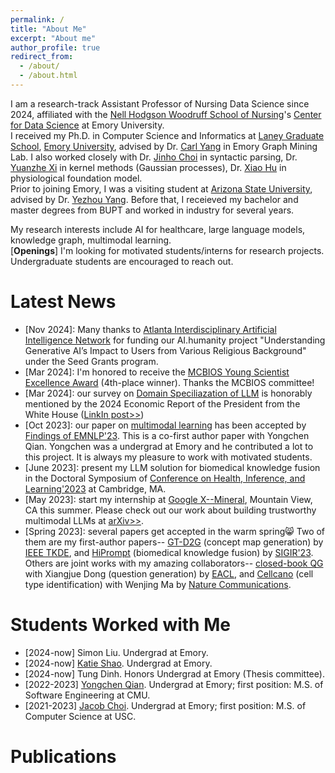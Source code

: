 ```yaml
---
permalink: /
title: "About Me"
excerpt: "About me"
author_profile: true
redirect_from: 
  - /about/
  - /about.html
---
```

I am a research-track Assistant Professor of Nursing Data Science since 2024, affiliated with the [Nell Hodgson Woodruff School of Nursing](https://www.nursing.emory.edu/)'s [Center for Data Science](https://www.nursing.emory.edu/initiatives/center-for-data-science) at Emory University.  
I received my Ph.D. in Computer Science and Informatics at [Laney Graduate School](http://www.graduateschool.emory.edu/), [Emory University](http://www.emory.edu/home/index.html), advised by Dr. [Carl Yang](http://www.cs.emory.edu/~jyang71/) in Emory Graph Mining Lab. I also worked closely with Dr. [Jinho Choi](http://www.mathcs.emory.edu/~choi/home.html) in syntactic parsing, Dr. [Yuanzhe Xi](https://www.math.emory.edu/~yxi26/) in kernel methods (Gaussian processes), Dr. [Xiao Hu](https://www.nursing.emory.edu/faculty-staff/xiao-hu) in physiological foundation model.  
Prior to joining Emory, I was a visiting student at [Arizona State University](https://www.asu.edu/), advised by Dr. [Yezhou Yang](https://isearch.asu.edu/profile/3020558). Before that, I receieved my bachelor and master degrees from BUPT and worked in industry for several years.

My research interests include AI for healthcare, large language models, knowledge graph, multimodal learning.  
[**Openings**] I'm looking for motivated students/interns for research projects. Undergraduate students are encouraged to reach out.


Latest News
======

- \[Nov 2024\]: Many thanks to [Atlanta Interdisciplinary Artificial Intelligence Network](https://www.aiai.network/) for funding our AI.humanity project "Understanding Generative AI’s Impact to Users from Various Religious Background" under the Seed Grants program.
- \[Mar 2024\]: I'm honored to receive the [MCBIOS Young Scientist Excellence Award](https://2024.mcbios.com/ysea) (4th-place winner). Thanks the MCBIOS committee!
- \[Mar 2024\]: our survey on [Domain Speciliazation of LLM](https://arxiv.org/abs/2305.18703) is honorably mentioned by the 2024 Economic Report of the President from the White House ([LinkIn post>>](https://www.linkedin.com/posts/chen-ling-838057a3_exciting-news-were-thrilled-to-share-activity-7176638405202583552-B7PA?utm_source=share&utm_medium=member_desktop))
- \[Oct 2023\]: our paper on [multimodal learning](https://arxiv.org/abs/2302.02978) has been accepted by [Findings of EMNLP'23](https://2023.emnlp.org/). This is a co-first author paper with Yongchen Qian. Yongchen was a undergrad at Emory and he contributed a lot to this project. It is always my pleasure to work with motivated students.
- \[June 2023\]: present my LLM solution for biomedical knowledge fusion in the Doctoral Symposium of [Conference on Health, Inference, and Learning'2023](https://www.chilconference.org/) at Cambridge, MA.
- \[May 2023\]: start my internship at [Google X--Mineral](https://mineral.ai/), Mountain View, CA this summer. Please check out our work about building trustworthy multimodal LLMs at [arXiv>>](https://arxiv.org/abs/2309.04041).
- \[Spring 2023\]: several papers get accepted in the warm spring😸 Two of them are my first-author papers-- [GT-D2G](https://doi.org/10.1109/tkde.2023.3252588) (concept map generation) by [IEEE TKDE](https://www.computer.org/csdl/journal/tk), and [HiPrompt](https://arxiv.org/abs/2304.05973) (biomedical knowledge fusion) by [SIGIR'23](https://sigir.org/sigir2023). Others are joint works with my amazing collaborators--  [closed-book QG](https://arxiv.org/abs/2210.06781) with Xiangjue Dong (question generation) by [EACL](https://2023.eacl.org/), and [Cellcano](https://doi.org/10.1038/s41467-023-37439-3) (cell type identification) with Wenjing Ma by [Nature Communications](https://www.nature.com/ncomms/).  


Students Worked with Me
======
- [2024-now] Simon Liu. Undergrad at Emory.
- [2024-now] [Katie Shao](https://www.linkedin.com/in/mingchen-shao-30309a246/). Undergrad at Emory.
- [2024-now] Tung Dinh. Honors Undergrad at Emory (Thesis committee).
- [2022-2023] [Yongchen Qian](https://qyccc3.github.io/). Undergrad at Emory; first position: M.S. of Software Engineering at CMU.
- [2021-2023] [Jacob Choi](https://www.linkedin.com/in/jacob-choi-3b6b421b0/). Undergrad at Emory; first position: M.S. of Computer Science at USC.


Publications
======
<!-- Mantained by BibBase -->
<script src="https://bibbase.org/show?bib=https%3A%2F%2Fraw.githubusercontent.com%2Flujiaying%2Flujiaying.github.io%2Fmaster%2Ffiles%2Fmypubs.bib&theme=side&commas=false&fullnames=1&jsonp=1"></script>
